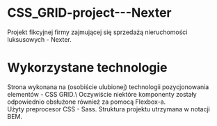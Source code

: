 # CSS_GRID-project---Nexter
Projekt fikcyjnej firmy zajmującej się sprzedażą nieruchomości luksusowych - Nexter. 

# Wykorzystane technologie
Strona wykonana na (osobiście ulubionej) technologii pozycjonowania elementów - CSS GRID.\ 
Oczywiście niektóre komponenty zostały odpowiednio obsłużone również za pomocą Flexbox-a.\
Użyty preprocesor CSS - Sass. Struktura projektu utrzymana w notacji BEM.
